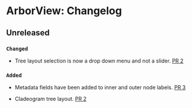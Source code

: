 # ArborView: Changelog


## Unreleased

### `Changed`

- Tree layout selection is now a drop down menu and not a slider. [PR 2](https://github.com/phac-nml/ArborView/pull/2)

### `Added`

- Metadata fields have been added to inner and outer node labels. [PR 3](https://github.com/phac-nml/ArborView/pull/3)

- Cladeogram tree layout. [PR 2](https://github.com/phac-nml/ArborView/pull/2)
